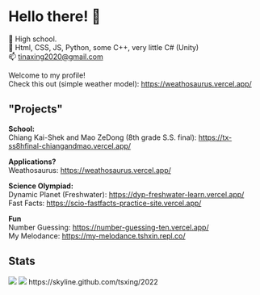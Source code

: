 # Hello there! 👋


🔭 High school. <br>
🧩 Html, CSS, JS, Python, some C++, very little C# (Unity)<br>
📫 tinaxing2020@gmail.com <br>

Welcome to my profile!  <br>
Check this out (simple weather model): https://weathosaurus.vercel.app/

## "Projects" <br>
**School:** <br>
Chiang Kai-Shek and Mao ZeDong (8th grade S.S. final): https://tx-ss8hfinal-chiangandmao.vercel.app/ <br>

**Applications?** <br>
Weathosaurus: https://weathosaurus.vercel.app/ <br>

**Science Olympiad:** <br>
Dynamic Planet (Freshwater): https://dyp-freshwater-learn.vercel.app/ <br>
Fast Facts: https://scio-fastfacts-practice-site.vercel.app/ <br>

**Fun** <br>
Number Guessing: https://number-guessing-ten.vercel.app/ <br>
My Melodance: https://my-melodance.tshxin.repl.co/ <br> 


## Stats
<img src="https://github-readme-stats.vercel.app/api?username=tsxing">
<img src="https://github-readme-stats.vercel.app/api/top-langs/?username=tsxing">
https://skyline.github.com/tsxing/2022
